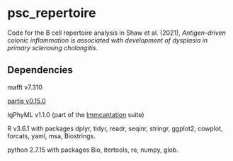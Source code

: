 # psc_repertoire
Code for the B cell repertoire analysis in Shaw et al. (2021), *Antigen-driven colonic inflammation is associated with development of dysplasia in primary sclerosing cholangitis*.

## Dependencies
mafft v7.310

[partis v0.15.0](https://github.com/psathyrella/partis/)

IgPhyML v1.1.0 (part of the [Immcantation](https://immcantation.readthedocs.io/en/stable/index.html) suite)


R  v3.6.1 with packages dplyr, tidyr, readr, seqinr, stringr, ggplot2, cowplot, forcats, yaml, msa, Biostrings.

python 2.7.15 with packages Bio, itertools, re, numpy, glob.

